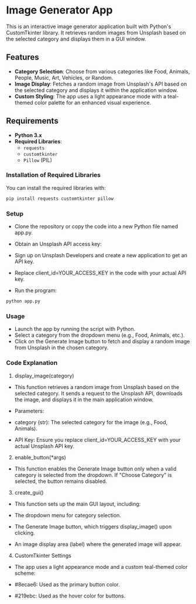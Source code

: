 # Image Generator App

This is an interactive image generator application built with Python's CustomTkinter library. It retrieves random images from Unsplash based on the selected category and displays them in a GUI window.

## Features

- **Category Selection**: Choose from various categories like Food, Animals, People, Music, Art, Vehicles, or Random.
- **Image Display**: Fetches a random image from Unsplash's API based on the selected category and displays it within the application window.
- **Custom Styling**: The app uses a light appearance mode with a teal-themed color palette for an enhanced visual experience.

## Requirements

- **Python 3.x**
- **Required Libraries**:
  - `requests`
  - `customtkinter`
  - `Pillow` (PIL)

### Installation of Required Libraries

You can install the required libraries with:

```bash
pip install requests customtkinter pillow
```
### Setup
- Clone the repository or copy the code into a new Python file named app.py.

- Obtain an Unsplash API access key:

- Sign up on Unsplash Developers and create a new application to get an API key.
- Replace client_id=YOUR_ACCESS_KEY in the code with your actual API key.
- Run the program:
```bash
python app.py
```
### Usage
- Launch the app by running the script with Python.
- Select a category from the dropdown menu (e.g., Food, Animals, etc.).
- Click on the Generate Image button to fetch and display a random image from Unsplash in the chosen category.
### Code Explanation
1. display_image(category)
- This function retrieves a random image from Unsplash based on the selected category. It sends a request to the Unsplash API, downloads the image, and displays it in the main application window.

- Parameters:
- category (str): The selected category for the image (e.g., Food, Animals).
- API Key: Ensure you replace client_id=YOUR_ACCESS_KEY with your actual Unsplash API key.
2. enable_button(*args)
- This function enables the Generate Image button only when a valid category is selected from the dropdown. If "Choose Category" is selected, the button remains disabled.

3. create_gui()
- This function sets up the main GUI layout, including:

- The dropdown menu for category selection.
- The Generate Image button, which triggers display_image() upon clicking.
- An image display area (label) where the generated image will appear.
4. CustomTkinter Settings
- The app uses a light appearance mode and a custom teal-themed color scheme:

- #8ecae6: Used as the primary button color.
- #219ebc: Used as the hover color for buttons.
